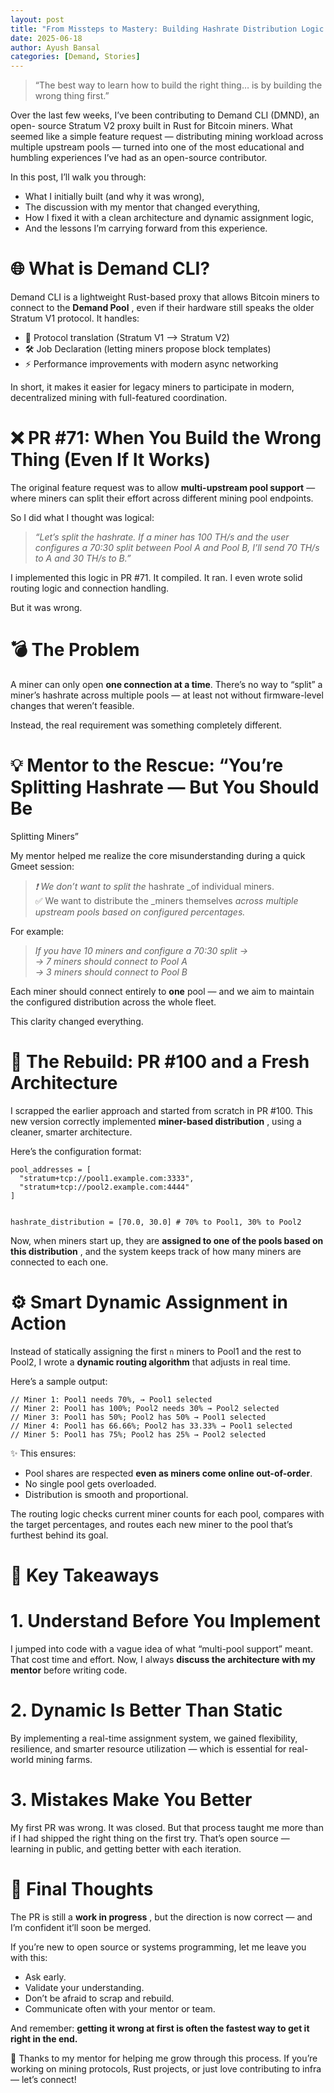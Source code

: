 ```yaml
---
layout: post
title: "From Missteps to Mastery: Building Hashrate Distribution Logic in DMND"
date: 2025-06-18
author: Ayush Bansal
categories: [Demand, Stories]
---
```


> “The best way to learn how to build the right thing… is by building the
> wrong thing first.”

Over the last few weeks, I’ve been contributing to Demand CLI (DMND), an open-
source Stratum V2 proxy built in Rust for Bitcoin miners. What seemed like a
simple feature request — distributing mining workload across multiple upstream
pools — turned into one of the most educational and humbling experiences I’ve
had as an open-source contributor.

In this post, I’ll walk you through:

  * What I initially built (and why it was wrong),
  * The discussion with my mentor that changed everything,
  * How I fixed it with a clean architecture and dynamic assignment logic,
  * And the lessons I’m carrying forward from this experience.

# 🌐 What is Demand CLI?

Demand CLI is a lightweight Rust-based proxy that allows Bitcoin miners to
connect to the **Demand Pool** , even if their hardware still speaks the older
Stratum V1 protocol. It handles:

  * 🧠 Protocol translation (Stratum V1 ⟶ Stratum V2)
  * 🛠️ Job Declaration (letting miners propose block templates)
  * ⚡ Performance improvements with modern async networking

In short, it makes it easier for legacy miners to participate in modern,
decentralized mining with full-featured coordination.

# ❌ PR #71: When You Build the Wrong Thing (Even If It Works)

The original feature request was to allow **multi-upstream pool support** —
where miners can split their effort across different mining pool endpoints.

So I did what I thought was logical:

> _“Let’s split the hashrate. If a miner has 100 TH/s and the user configures
> a 70:30 split between Pool A and Pool B, I’ll send 70 TH/s to A and 30 TH/s
> to B.”_

I implemented this logic in PR #71. It compiled. It ran. I even wrote solid
routing logic and connection handling.

But it was wrong.

# 💣 The Problem

A miner can only open **one connection at a time**. There’s no way to “split”
a miner’s hashrate across multiple pools — at least not without firmware-level
changes that weren’t feasible.

Instead, the real requirement was something completely different.

# 💡 Mentor to the Rescue: “You’re Splitting Hashrate — But You Should Be
Splitting Miners”

My mentor helped me realize the core misunderstanding during a quick Gmeet
session:

> _❗ We don’t want to split the_ hashrate _of individual miners.  
>  ✅ We want to distribute the _miners themselves _across multiple upstream
> pools based on configured percentages._

For example:

> _If you have 10 miners and configure a 70:30 split →  
>  → 7 miners should connect to Pool A  
>  → 3 miners should connect to Pool B_

Each miner should connect entirely to **one** pool — and we aim to maintain
the configured distribution across the whole fleet.

This clarity changed everything.

# 🧱 The Rebuild: PR #100 and a Fresh Architecture

I scrapped the earlier approach and started from scratch in PR #100. This new
version correctly implemented **miner-based distribution** , using a cleaner,
smarter architecture.

Here’s the configuration format:

    
    
    pool_addresses = [  
      "stratum+tcp://pool1.example.com:3333",  
      "stratum+tcp://pool2.example.com:4444"  
    ]
    
    
    hashrate_distribution = [70.0, 30.0] # 70% to Pool1, 30% to Pool2

Now, when miners start up, they are **assigned to one of the pools based on
this distribution** , and the system keeps track of how many miners are
connected to each one.

# ⚙️ Smart Dynamic Assignment in Action

Instead of statically assigning the first `n` miners to Pool1 and the rest to
Pool2, I wrote a **dynamic routing algorithm** that adjusts in real time.

Here’s a sample output:

    
    
    // Miner 1: Pool1 needs 70%, → Pool1 selected  
    // Miner 2: Pool1 has 100%; Pool2 needs 30% → Pool2 selected  
    // Miner 3: Pool1 has 50%; Pool2 has 50% → Pool1 selected  
    // Miner 4: Pool1 has 66.66%; Pool2 has 33.33% → Pool1 selected  
    // Miner 5: Pool1 has 75%; Pool2 has 25% → Pool2 selected

✨ This ensures:

  * Pool shares are respected **even as miners come online out-of-order**.
  * No single pool gets overloaded.
  * Distribution is smooth and proportional.

The routing logic checks current miner counts for each pool, compares with the
target percentages, and routes each new miner to the pool that’s furthest
behind its goal.

# 🧠 Key Takeaways

# 1\. Understand Before You Implement

I jumped into code with a vague idea of what “multi-pool support” meant. That
cost time and effort. Now, I always **discuss the architecture with my
mentor** before writing code.

# 2\. Dynamic Is Better Than Static

By implementing a real-time assignment system, we gained flexibility,
resilience, and smarter resource utilization — which is essential for real-
world mining farms.

# 3\. Mistakes Make You Better

My first PR was wrong. It was closed. But that process taught me more than if
I had shipped the right thing on the first try. That’s open source — learning
in public, and getting better with each iteration.

# 🧭 Final Thoughts

The PR is still a **work in progress** , but the direction is now correct —
and I’m confident it’ll soon be merged.

If you’re new to open source or systems programming, let me leave you with
this:

  * Ask early.
  * Validate your understanding.
  * Don’t be afraid to scrap and rebuild.
  * Communicate often with your mentor or team.

And remember: **getting it wrong at first is often the fastest way to get it
right in the end.**

🙌 Thanks to my mentor for helping me grow through this process. If you’re
working on mining protocols, Rust projects, or just love contributing to infra
— let’s connect!